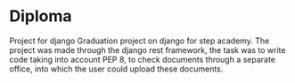 # Diploma
Project for django
Graduation project on django for step academy. The project was made through the django rest framework, 
the task was to write code taking into account PEP 8, to check documents through a separate office, 
into which the user could upload these documents.

